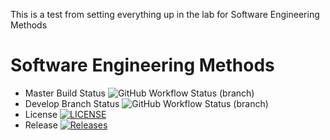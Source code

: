 This is a test from setting everything up in the
lab for Software Engineering Methods
# Software Engineering Methods
* Master Build Status ![GitHub Workflow Status (branch)](https://img.shields.io/github/actions/workflow/status/EliasBayer137/sem/main.yml?branch=master)
* Develop Branch Status ![GitHub Workflow Status (branch)](https://img.shields.io/github/actions/workflow/status/EliasBayer137/sem/main.yml?branch=develop)
* License [![LICENSE](https://img.shields.io/github/license/EliasBayer137/sem.svg?style=flat-square)](https://github.com/EliasBayer137/sem/blob/master/LICENSE)
* Release [![Releases](https://img.shields.io/github/release/EliasBayer137/sem/all.svg?style=flat-square)](https://github.com/EliasBayer137/sem/releases)
